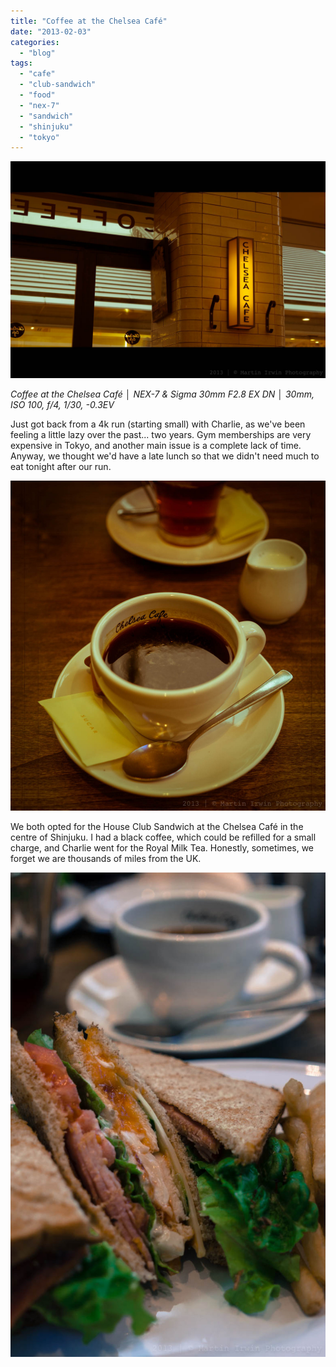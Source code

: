 ```yaml
---
title: "Coffee at the Chelsea Café"
date: "2013-02-03"
categories: 
  - "blog"
tags: 
  - "cafe"
  - "club-sandwich"
  - "food"
  - "nex-7"
  - "sandwich"
  - "shinjuku"
  - "tokyo"
---
```


![DSC02945-Edit.jpg](/assets/images/4f558-dsc02945-edit.jpg)

_Coffee at the Chelsea Café │ NEX-7 & Sigma 30mm F2.8 EX DN │ 30mm, ISO 100, f/4, 1/30, -0.3EV_

Just got back from a 4k run (starting small) with Charlie, as we've been feeling a little lazy over the past... two years. Gym memberships are very expensive in Tokyo, and another main issue is a complete lack of time. Anyway, we thought we'd have a late lunch so that we didn't need much to eat tonight after our run.

[![](/assets/images/3f679-dsc02951-edit.jpg "DSC02951-Edit")](https://exportforscript.wordpress.com/wp-content/uploads/2013/02/3f679-dsc02951-edit.jpg)

We both opted for the House Club Sandwich at the Chelsea Café in the centre of Shinjuku. I had a black coffee, which could be refilled for a small charge, and Charlie went for the Royal Milk Tea. Honestly, sometimes, we forget we are thousands of miles from the UK.

[![](/assets/images/cedd7-dsc02955.jpg "DSC02955")](https://exportforscript.wordpress.com/wp-content/uploads/2013/02/cedd7-dsc02955.jpg)
